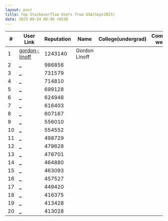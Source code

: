 ```yaml
---
layout: post
title: Top Stackoverflow Users from USA(Sept2023)
date: 2023-09-24 08:40 +0530
---
```


|#|User Link|Reputation|Name|College(undergrad)|Company(most well known)|
|---|---|---|---|---|---|
| 1  | [gordon-linoff](https://stackoverflow.com/users/1144035) | 1243140 | Gordon Linoff | | |
| 2  | [_](https://stackoverflow.com/users/115145) | 986856 | | | |
| 3  | [_](https://stackoverflow.com/users/15168) | 731579 | | | |
| 4  | [_](https://stackoverflow.com/users/335858) | 714810 | | | |
| 5  | [_](https://stackoverflow.com/users/139985) | 699128 | | | |
| 6  | [_](https://stackoverflow.com/users/217408) | 624948 | | | |
| 7  | [_](https://stackoverflow.com/users/18393) | 616403 | | | |
| 8  | [_](https://stackoverflow.com/users/939860) | 607167 | | | |
| 9  | [_](https://stackoverflow.com/users/65863) | 556010 | | | |
| 10  | [_](https://stackoverflow.com/users/65358) | 554552 | | | |
| 11  | [_](https://stackoverflow.com/users/1126841) | 498729 | | | |
| 12  | [_](https://stackoverflow.com/users/119963) | 479628 | | | |
| 13  | [_](https://stackoverflow.com/users/179910) | 476701 | | | |
| 14  | [_](https://stackoverflow.com/users/596781) | 464880 | | | |
| 15  | [_](https://stackoverflow.com/users/771848) | 463093 | | | |
| 16  | [_](https://stackoverflow.com/users/95592) | 457527 | | | |
| 17  | [_](https://stackoverflow.com/users/1256452) | 449420 | | | |
| 18  | [_](https://stackoverflow.com/users/1271826) | 416375 | | | |
| 19  | [_](https://stackoverflow.com/users/55159) | 413428 | | | |
| 20  | [_](https://stackoverflow.com/users/256196) | 413028 | | | |
